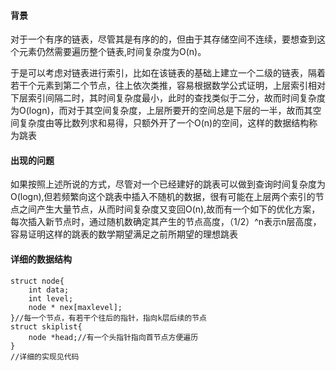 #### 背景

对于一个有序的链表，尽管其是有序的的，但由于其存储空间不连续，要想查到这个元素仍然需要遍历整个链表,时间复杂度为O(n)。

于是可以考虑对链表进行索引，比如在该链表的基础上建立一个二级的链表，隔着若干个元素到第二个节点，往上依次类推，容易根据数学公式证明，上层索引相对下层索引间隔二时，其时间复杂度最小，此时的查找类似于二分，故而时间复杂度为O(logn)，而对于其空间复杂度，上层所要开的空间总是下层的一半，故而其空间复杂度由等比数列求和易得，只额外开了一个O(n)的空间，这样的数据结构称为跳表

#### 出现的问题

如果按照上述所说的方式，尽管对一个已经建好的跳表可以做到查询时间复杂度为O(logn),但若频繁向这个跳表中插入不随机的数据，很有可能在上层两个索引的节点之间产生大量节点，从而时间复杂度又变回O(n),故而有一个如下的优化方案，每次插入新节点时，通过随机数确定其产生的节点高度，（1/2）^n表示n层高度，容易证明这样的跳表的数学期望满足之前所期望的理想跳表

#### 详细的数据结构

~~~
struct node{
	int data;
	int level;
	node * nex[maxlevel];
}//每一个节点，有若干个往后的指针，指向k层后续的节点
struct skiplist{
	node *head;//有一个头指针指向首节点方便遍历
}
//详细的实现见代码
~~~

